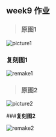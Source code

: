 ## week9 作业
> ### __原图1__  

![picture1](https://github.com/lhz837540397/homework/blob/master/picture1.jpg)

### __复刻图1__ 

![remake1](https://github.com/lhz837540397/homework/blob/master/remake1.jpeg)

> ### __原图2__ 

![picture2](https://github.com/lhz837540397/homework/blob/master/picture2.jpg)

###__复刻图2__

![remake2](https://github.com/lhz837540397/homework/blob/master/remake2.jpeg)
